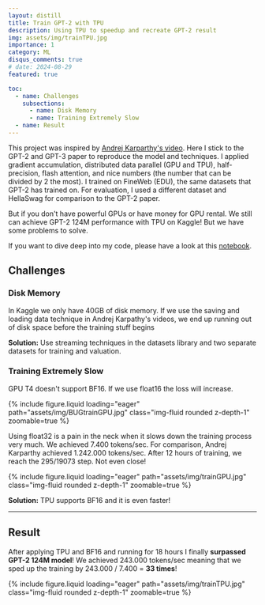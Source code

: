 ```yaml
---
layout: distill
title: Train GPT-2 with TPU
description: Using TPU to speedup and recreate GPT-2 result
img: assets/img/trainTPU.jpg
importance: 1
category: ML
disqus_comments: true
# date: 2024-08-29
featured: true

toc:
  - name: Challenges
    subsections:
      - name: Disk Memory
      - name: Training Extremely Slow
  - name: Result
---
```


This project was inspired by [Andrej Karparthy's video](https://youtu.be/l8pRSuU81PU?si=6_loh9yI5Fj6ut1g). Here I stick to the GPT-2 and GPT-3 paper to reproduce the model and techniques. I applied gradient accumulation, distributed data parallel (GPU and TPU), half-precision, flash attention, and nice numbers (the number that can be divided by 2 the most). I trained on FineWeb (EDU), the same datasets that GPT-2 has trained on. For evaluation, I used a different dataset and HellaSwag for comparison to the GPT-2 paper.

But if you don't have powerful GPUs or have money for GPU rental. We still can achieve GPT-2 124M performance with TPU on Kaggle! But we have some problems to solve.

If you want to dive deep into my code, please have a look at this [notebook](https://www.kaggle.com/code/dustnn/train-gpt-2-with-tpu).

## Challenges
### Disk Memory
In Kaggle we only have 40GB of disk memory. If we use the saving and loading data technique in Andrej Karpathy's videos,  we end up running out of disk space before the training stuff begins

**Solution:** Use streaming techniques in the datasets library and two separate datasets for training and valuation. 

### Training Extremely Slow

GPU T4 doesn't support BF16. If we use float16 the loss will increase. 

<div class="row mt-3">
    <div class="col-sm mt-3 mt-md-0">
        {% include figure.liquid loading="eager" path="assets/img/BUGtrainGPU.jpg" class="img-fluid rounded z-depth-1" zoomable=true %}
    </div>
</div>

Using float32 is a pain in the neck when it slows down the training process very much. We achieved 7.400 tokens/sec. For comparison, Andrej Karparthy achieved 1.242.000 tokens/sec. After 12 hours of training, we reach the 295/19073 step. Not even close! 

<div class="row mt-3">
    <div class="col-sm mt-3 mt-md-0">
        {% include figure.liquid loading="eager" path="assets/img/trainGPU.jpg" class="img-fluid rounded z-depth-1" zoomable=true %}
    </div>
</div>

**Solution:** TPU supports BF16 and it is even faster!

---

## Result
After applying TPU and BF16 and running for 18 hours I finally **surpassed GPT-2 124M model**! We achieved 243.000 tokens/sec meaning that we sped up the training by 243.000 / 7.400 = **33 times**!

<div class="row mt-3">
    <div class="col-sm mt-3 mt-md-0">
        {% include figure.liquid loading="eager" path="assets/img/trainTPU.jpg" class="img-fluid rounded z-depth-1" zoomable=true %}
    </div>
</div>

